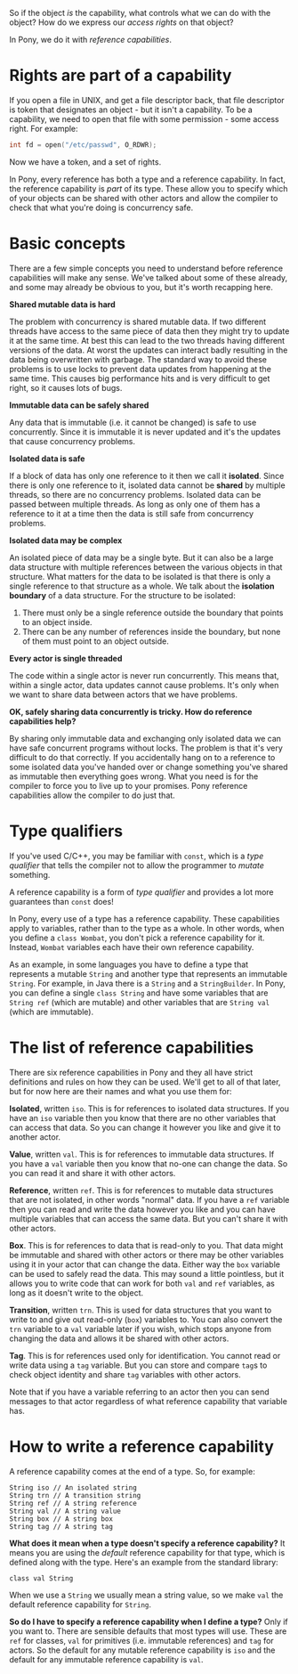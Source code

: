 So if the object _is_ the capability, what controls what we can do with the 
object? How do we express our _access rights_ on that object?

In Pony, we do it with _reference capabilities_.

# Rights are part of a capability

If you open a file in UNIX, and get a file descriptor back, that file 
descriptor is token that designates an object - but it isn't a capability. To 
be a capability, we need to open that file with some permission - some access 
right. For example:

```C
int fd = open("/etc/passwd", O_RDWR);
```

Now we have a token, and a set of rights.

In Pony, every reference has both a type and a reference capability. In fact, 
the reference capability is _part_ of its type. These allow you to specify 
which of your objects can be shared with other actors and allow the compiler to 
check that what you're doing is concurrency safe.

# Basic concepts

There are a few simple concepts you need to understand before reference 
capabilities will make any sense. We've talked about some of these already, and 
some may already be obvious to you, but it's worth recapping here.

__Shared mutable data is hard__

The problem with concurrency is shared mutable data. If two different threads 
have access to the same piece of data then they might try to update it at the 
same time. At best this can lead to the two threads having different versions 
of the data. At worst the updates can interact badly resulting in the data 
being overwritten with garbage. The standard way to avoid these problems is to 
use locks to prevent data updates from happening at the same time. This causes 
big performance hits and is very difficult to get right, so it causes lots of 
bugs.

__Immutable data can be safely shared__

Any data that is immutable (i.e. it cannot be changed) is safe to use 
concurrently. Since it is immutable it is never updated and it's the updates 
that cause concurrency problems.

__Isolated data is safe__

If a block of data has only one reference to it then we call it __isolated__. 
Since there is only one reference to it, isolated data cannot be __shared__ by 
multiple threads, so there are no concurrency problems. Isolated data can be 
passed between multiple threads. As long as only one of them has a reference to 
it at a time then the data is still safe from concurrency problems.

__Isolated data may be complex__

An isolated piece of data may be a single byte. But it can also be a large data 
structure with multiple references between the various objects in that 
structure. What matters for the data to be isolated is that there is only a 
single reference to that structure as a whole. We talk about the 
__isolation boundary__ of a data structure. For the structure to be isolated:

1. There must only be a single reference outside the boundary that points to an 
object inside.
1. There can be any number of references inside the boundary, but none of them 
must point to an object outside.

__Every actor is single threaded__

The code within a single actor is never run concurrently. This means that, 
within a single actor, data updates cannot cause problems. It's only when we 
want to share data between actors that we have problems.

__OK, safely sharing data concurrently is tricky. How do reference capabilities 
help?__

By sharing only immutable data and exchanging only isolated data we can have 
safe concurrent programs without locks. The problem is that it's very difficult 
to do that correctly. If you accidentally hang on to a reference to some 
isolated data you've handed over or change something you've shared as immutable 
then everything goes wrong. What you need is for the compiler to force you to 
live up to your promises. Pony reference capabilities allow the compiler to do 
just that.

# Type qualifiers

If you've used C/C++, you may be familiar with `const`, which is a _type 
qualifier_ that tells the compiler not to allow the programmer to _mutate_ 
something.

A reference capability is a form of _type qualifier_ and provides a lot more 
guarantees than `const` does!

In Pony, every use of a type has a reference capability. These capabilities 
apply to variables, rather than to the type as a whole. In other words, when 
you define a `class Wombat`, you don't pick a reference capability for it. 
Instead, `Wombat` variables each have their own reference capability.

As an example, in some languages you have to define a type that represents a 
mutable `String` and another type that represents an immutable `String`. For 
example, in Java there is a `String` and a `StringBuilder`. In Pony, you can 
define a single `class String` and have some variables that are `String ref` 
(which are mutable) and other variables that are `String val` (which are 
immutable).

# The list of reference capabilities

There are six reference capabilities in Pony and they all have strict 
definitions and rules on how they can be used. We'll get to all of that later, 
but for now here are their names and what you use them for:

__Isolated__, written `iso`. This is for references to isolated data 
structures. If you have an `iso` variable then you know that there are no other 
variables that can access that data. So you can change it however you like and 
give it to another actor.

__Value__, written `val`. This is for references to immutable data structures. 
If you have a `val` variable then you know that no-one can change the data. So 
you can read it and share it with other actors.

__Reference__, written `ref`. This is for references to mutable data structures 
that are not isolated, in other words "normal" data. If you have a `ref` 
variable then you can read and write the data however you like and you can have 
multiple variables that can access the same data. But you can't share it with 
other actors.

__Box__. This is for references to data that is read-only to you. That data 
might be immutable and shared with other actors or there may be other variables 
using it in your actor that can change the data. Either way the `box` variable 
can be used to safely read the data. This may sound a little pointless, but it 
allows you to write code that can work for both `val` and `ref` variables, as 
long as it doesn't write to the object.

__Transition__, written `trn`. This is used for data structures that you want 
to write to and give out read-only (`box`) variables to. You can also convert 
the `trn` variable to a `val` variable later if you wish, which stops anyone 
from changing the data and allows it be shared with other actors.

__Tag__. This is for references used only for identification. You cannot read 
or write data using a `tag` variable. But you can store and compare `tag`s to 
check object identity and share `tag` variables with other actors.

Note that if you have a variable referring to an actor then you can send 
messages to that actor regardless of what reference capability that variable 
has.

# How to write a reference capability

A reference capability comes at the end of a type. So, for example:

```pony
String iso // An isolated string
String trn // A transition string
String ref // A string reference
String val // A string value
String box // A string box
String tag // A string tag
```

__What does it mean when a type doesn't specify a reference capability?__ It 
means you are using the _default_ reference capability for that type, which is 
defined along with the type. Here's an example from the standard library:

```pony
class val String
```

When we use a `String` we usually mean a string value, so we make `val` the 
default reference capability for `String`.

__So do I have to specify a reference capability when I define a type?__ Only 
if you want to. There are sensible defaults that most types will use. These are 
`ref` for classes, `val` for primitives (i.e. immutable references) and `tag` 
for actors.
So the default for any mutable reference capability is `iso` and the default 
for any immutable reference capability is `val`.
